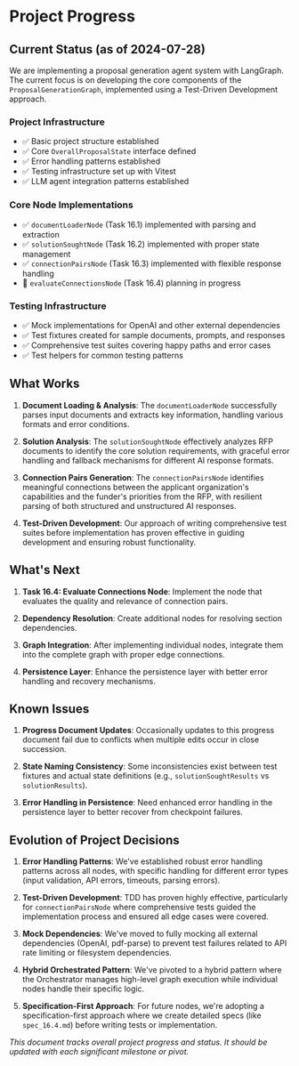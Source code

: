# Project Progress

## Current Status (as of 2024-07-28)

We are implementing a proposal generation agent system with LangGraph. The current focus is on developing the core components of the `ProposalGenerationGraph`, implemented using a Test-Driven Development approach.

### Project Infrastructure

- ✅ Basic project structure established
- ✅ Core `OverallProposalState` interface defined
- ✅ Error handling patterns established
- ✅ Testing infrastructure set up with Vitest
- ✅ LLM agent integration patterns established

### Core Node Implementations

- ✅ `documentLoaderNode` (Task 16.1) implemented with parsing and extraction
- ✅ `solutionSoughtNode` (Task 16.2) implemented with proper state management
- ✅ `connectionPairsNode` (Task 16.3) implemented with flexible response handling
- 🔄 `evaluateConnectionsNode` (Task 16.4) planning in progress

### Testing Infrastructure

- ✅ Mock implementations for OpenAI and other external dependencies
- ✅ Test fixtures created for sample documents, prompts, and responses
- ✅ Comprehensive test suites covering happy paths and error cases
- ✅ Test helpers for common testing patterns

## What Works

1. **Document Loading & Analysis**: The `documentLoaderNode` successfully parses input documents and extracts key information, handling various formats and error conditions.

2. **Solution Analysis**: The `solutionSoughtNode` effectively analyzes RFP documents to identify the core solution requirements, with graceful error handling and fallback mechanisms for different AI response formats.

3. **Connection Pairs Generation**: The `connectionPairsNode` identifies meaningful connections between the applicant organization's capabilities and the funder's priorities from the RFP, with resilient parsing of both structured and unstructured AI responses.

4. **Test-Driven Development**: Our approach of writing comprehensive test suites before implementation has proven effective in guiding development and ensuring robust functionality.

## What's Next

1. **Task 16.4: Evaluate Connections Node**: Implement the node that evaluates the quality and relevance of connection pairs.

2. **Dependency Resolution**: Create additional nodes for resolving section dependencies.

3. **Graph Integration**: After implementing individual nodes, integrate them into the complete graph with proper edge connections.

4. **Persistence Layer**: Enhance the persistence layer with better error handling and recovery mechanisms.

## Known Issues

1. **Progress Document Updates**: Occasionally updates to this progress document fail due to conflicts when multiple edits occur in close succession.

2. **State Naming Consistency**: Some inconsistencies exist between test fixtures and actual state definitions (e.g., `solutionSoughtResults` vs `solutionResults`).

3. **Error Handling in Persistence**: Need enhanced error handling in the persistence layer to better recover from checkpoint failures.

## Evolution of Project Decisions

1. **Error Handling Patterns**: We've established robust error handling patterns across all nodes, with specific handling for different error types (input validation, API errors, timeouts, parsing errors).

2. **Test-Driven Development**: TDD has proven highly effective, particularly for `connectionPairsNode` where comprehensive tests guided the implementation process and ensured all edge cases were covered.

3. **Mock Dependencies**: We've moved to fully mocking all external dependencies (OpenAI, pdf-parse) to prevent test failures related to API rate limiting or filesystem dependencies.

4. **Hybrid Orchestrated Pattern**: We've pivoted to a hybrid pattern where the Orchestrator manages high-level graph execution while individual nodes handle their specific logic.

5. **Specification-First Approach**: For future nodes, we're adopting a specification-first approach where we create detailed specs (like `spec_16.4.md`) before writing tests or implementation.

_This document tracks overall project progress and status. It should be updated with each significant milestone or pivot._

